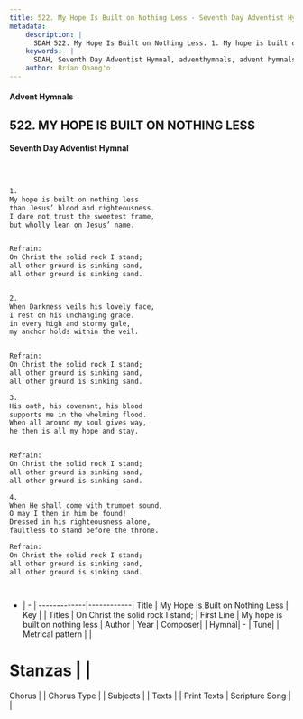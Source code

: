 ```yaml
---
title: 522. My Hope Is Built on Nothing Less - Seventh Day Adventist Hymnal
metadata:
    description: |
      SDAH 522. My Hope Is Built on Nothing Less. 1. My hope is built on nothing less than Jesus’ blood and righteousness. I dare not trust the sweetest frame, but wholly lean on Jesus’ name. 
    keywords:  |
      SDAH, Seventh Day Adventist Hymnal, adventhymnals, advent hymnals, My Hope Is Built on Nothing Less, My hope is built on nothing less ,On Christ the solid rock I stand;
    author: Brian Onang'o
---
```


#### Advent Hymnals
## 522. MY HOPE IS BUILT ON NOTHING LESS
#### Seventh Day Adventist Hymnal

```txt



1.
My hope is built on nothing less
than Jesus’ blood and righteousness.
I dare not trust the sweetest frame,
but wholly lean on Jesus’ name.


Refrain:
On Christ the solid rock I stand;
all other ground is sinking sand,
all other ground is sinking sand.


2.
When Darkness veils his lovely face,
I rest on his unchanging grace.
in every high and stormy gale,
my anchor holds within the veil.


Refrain:
On Christ the solid rock I stand;
all other ground is sinking sand,
all other ground is sinking sand.

3.
His oath, his covenant, his blood
supports me in the whelming flood.
When all around my soul gives way,
he then is all my hope and stay.


Refrain:
On Christ the solid rock I stand;
all other ground is sinking sand,
all other ground is sinking sand.

4.
When He shall come with trumpet sound,
O may I then in him be found!
Dressed in his righteousness alone,
faultless to stand before the throne.

Refrain:
On Christ the solid rock I stand;
all other ground is sinking sand,
all other ground is sinking sand.




```

- |   -  |
-------------|------------|
Title | My Hope Is Built on Nothing Less |
Key |  |
Titles | On Christ the solid rock I stand; |
First Line | My hope is built on nothing less |
Author | 
Year | 
Composer|  |
Hymnal|  - |
Tune|  |
Metrical pattern | |
# Stanzas |  |
Chorus |  |
Chorus Type |  |
Subjects |  |
Texts |  |
Print Texts | 
Scripture Song |  |
  
